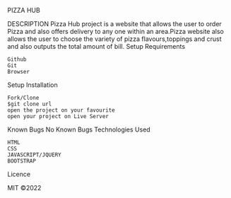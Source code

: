 PIZZA HUB

DESCRIPTION
Pizza Hub project is a website that allows the user to order Pizza and also offers delivery to any one within an area.Pizza website also allows the user to choose the variety of pizza flavours,toppings and crust and also outputs the total amount of bill.
Setup Requirements

    Github
    Git
    Browser

Setup Installation

    Fork/Clone
    $git clone url
    open the project on your favourite
    open your project on Live Server

Known Bugs
No Known Bugs
Technologies Used

    HTML
    CSS
    JAVASCRIPT/JQUERY
    BOOTSTRAP

Licence

MIT
©2022

